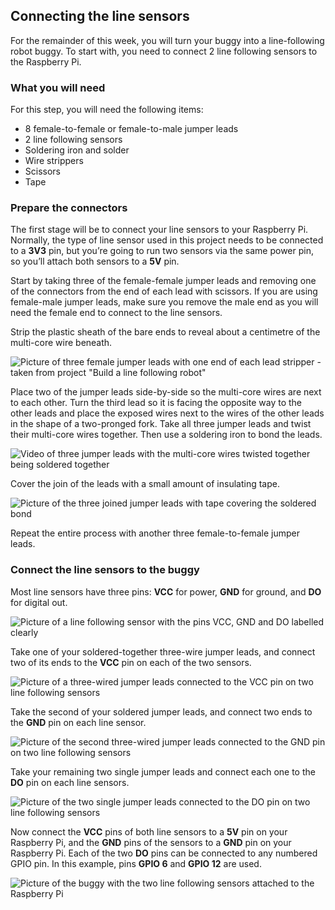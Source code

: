 [comment]: # (
Is this step open? Y/N
If so, short description of this step:
Related links:
Related files:
)

## Connecting the line sensors

For the remainder of this week, you will turn your buggy into a line-following robot buggy. To start with, you need to connect 2 line following sensors to the Raspberry Pi.

### What you will need

For this step, you will need the following items:

+ 8 female-to-female or female-to-male jumper leads
+ 2 line following sensors
+ Soldering iron and solder
+ Wire strippers
+ Scissors
+ Tape

### Prepare the connectors

The first stage will be to connect your line sensors to your Raspberry Pi. Normally, the type of line sensor used in this project needs to be connected to a **3V3** pin, but you’re going to run two sensors via the same power pin, so you’ll attach both sensors to a **5V** pin.

Start by taking three of the female-female jumper leads and removing one of the connectors from the end of each lead with scissors. If you are using female-male jumper leads, make sure you remove the male end as you will need the female end to connect to the line sensors.

Strip the plastic sheath of the bare ends to reveal about a centimetre of the multi-core wire beneath.

![Picture of three female jumper leads with one end of each lead stripper - taken from project "Build a line following robot"](https://projects-static.raspberrypi.org/projects/rpi-python-line-following/5231de01afcfc787873b5b674045505e9dad8f1c/en/images/stripped.jpg)

Place two of the jumper leads side-by-side so the multi-core wires are next to each other. Turn the third lead so it is facing the opposite way to the other leads and place the exposed wires next to the wires of the other leads in the shape of a two-pronged fork. Take all three jumper leads and twist their multi-core wires together. Then use a soldering iron to bond the leads.

![Video of three jumper leads with the multi-core wires twisted together being soldered together](https://projects-static.raspberrypi.org/projects/rpi-python-line-following/5231de01afcfc787873b5b674045505e9dad8f1c/en/images/solder.gif)

Cover the join of the leads with a small amount of insulating tape.

![Picture of the three joined jumper leads with tape covering the soldered bond](https://projects-static.raspberrypi.org/projects/rpi-python-line-following/5231de01afcfc787873b5b674045505e9dad8f1c/en/images/soldered.jpg)

Repeat the entire process with another three female-to-female jumper leads.

### Connect the line sensors to the buggy

Most line sensors have three pins: **VCC** for power, **GND** for ground, and **DO** for digital out.

![Picture of a line following sensor with the pins VCC, GND and DO labelled clearly](images/)

Take one of your soldered-together three-wire jumper leads, and connect two of its ends to the **VCC** pin on each of the two sensors.

![Picture of a three-wired jumper leads connected to the VCC pin on two line following sensors](https://projects-static.raspberrypi.org/projects/rpi-python-line-following/5231de01afcfc787873b5b674045505e9dad8f1c/en/images/power.jpg)

Take the second of your soldered jumper leads, and connect two ends to the **GND** pin on each line sensor.

![Picture of the second three-wired jumper leads connected to the GND pin on two line following sensors](https://projects-static.raspberrypi.org/projects/rpi-python-line-following/5231de01afcfc787873b5b674045505e9dad8f1c/en/images/ground.jpg)

Take your remaining two single jumper leads and connect each one to the **DO** pin on each line sensors.

![Picture of the two single jumper leads connected to the DO pin on two line following sensors](https://projects-static.raspberrypi.org/projects/rpi-python-line-following/5231de01afcfc787873b5b674045505e9dad8f1c/en/images/digital_out.jpg)

Now connect the **VCC** pins of both line sensors to a **5V** pin on your Raspberry Pi, and the **GND** pins of the sensors to a **GND** pin on your Raspberry Pi. Each of the two **DO** pins can be connected to any numbered GPIO pin. In this example, pins **GPIO 6** and **GPIO 12** are used.

![Picture of the buggy with the two line following sensors attached to the Raspberry Pi](images/3_6-buggy-two-sensors)

<!-- Check there are 2 5V pins on 26 pin headers -->
